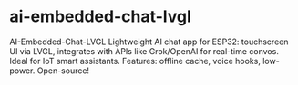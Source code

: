 # ai-embedded-chat-lvgl
AI-Embedded-Chat-LVGL Lightweight AI chat app for ESP32: touchscreen UI via LVGL, integrates with APIs like Grok/OpenAI for real-time convos. Ideal for IoT smart assistants. Features: offline cache, voice hooks, low-power. Open-source!
